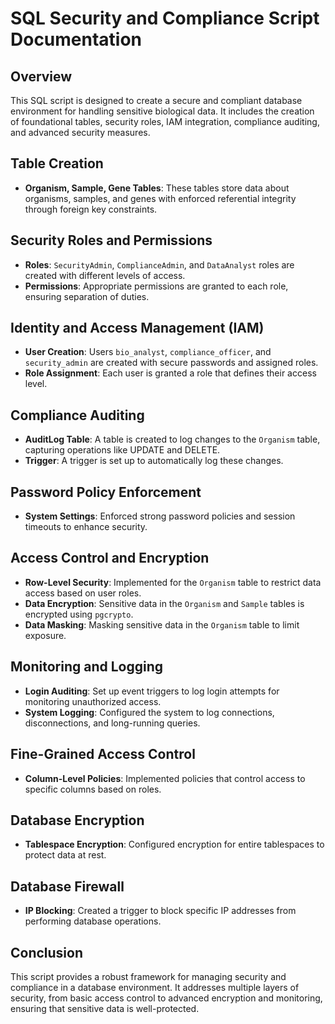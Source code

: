 
# SQL Security and Compliance Script Documentation

## Overview
This SQL script is designed to create a secure and compliant database environment for handling sensitive biological data. It includes the creation of foundational tables, security roles, IAM integration, compliance auditing, and advanced security measures.

## Table Creation
- **Organism, Sample, Gene Tables**: These tables store data about organisms, samples, and genes with enforced referential integrity through foreign key constraints.

## Security Roles and Permissions
- **Roles**: `SecurityAdmin`, `ComplianceAdmin`, and `DataAnalyst` roles are created with different levels of access.
- **Permissions**: Appropriate permissions are granted to each role, ensuring separation of duties.

## Identity and Access Management (IAM)
- **User Creation**: Users `bio_analyst`, `compliance_officer`, and `security_admin` are created with secure passwords and assigned roles.
- **Role Assignment**: Each user is granted a role that defines their access level.

## Compliance Auditing
- **AuditLog Table**: A table is created to log changes to the `Organism` table, capturing operations like UPDATE and DELETE.
- **Trigger**: A trigger is set up to automatically log these changes.

## Password Policy Enforcement
- **System Settings**: Enforced strong password policies and session timeouts to enhance security.

## Access Control and Encryption
- **Row-Level Security**: Implemented for the `Organism` table to restrict data access based on user roles.
- **Data Encryption**: Sensitive data in the `Organism` and `Sample` tables is encrypted using `pgcrypto`.
- **Data Masking**: Masking sensitive data in the `Organism` table to limit exposure.

## Monitoring and Logging
- **Login Auditing**: Set up event triggers to log login attempts for monitoring unauthorized access.
- **System Logging**: Configured the system to log connections, disconnections, and long-running queries.

## Fine-Grained Access Control
- **Column-Level Policies**: Implemented policies that control access to specific columns based on roles.

## Database Encryption
- **Tablespace Encryption**: Configured encryption for entire tablespaces to protect data at rest.

## Database Firewall
- **IP Blocking**: Created a trigger to block specific IP addresses from performing database operations.

## Conclusion
This script provides a robust framework for managing security and compliance in a database environment. It addresses multiple layers of security, from basic access control to advanced encryption and monitoring, ensuring that sensitive data is well-protected.
